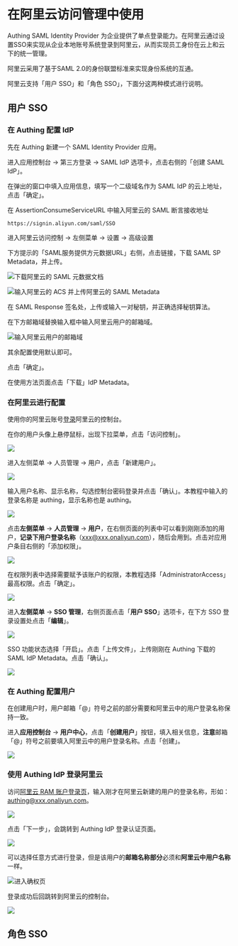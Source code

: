 # 在阿里云访问管理中使用

Authing SAML Identity Provider 为企业提供了单点登录能力。在阿里云通过设置SSO来实现从企业本地账号系统登录到阿里云，从而实现员工身份在云上和云下的统一管理。

阿里云采用了基于SAML 2.0的身份联盟标准来实现身份系统的互通。

阿里云支持「用户 SSO」和「角色 SSO」，下面分这两种模式进行说明。

## 用户 SSO

### 在 Authing 配置 IdP

先在 Authing 新建一个 SAML Identity Provider 应用。

进入应用控制台 -&gt; 第三方登录 -&gt; SAML IdP 选项卡，点击右侧的「创建 SAML IdP」。

在弹出的窗口中填入应用信息，填写一个二级域名作为 SAML IdP 的云上地址，点击「确定」。

在 AssertionConsumeServiceURL 中输入阿里云的 SAML 断言接收地址

`https://signin.aliyun.com/saml/SSO`

进入阿里云访问控制 -&gt; 左侧菜单 -&gt; 设置 -&gt; 高级设置

下方提示的「SAML服务提供方元数据URL」右侧，点击链接，下载 SAML SP Metadata，并上传。

![&#x4E0B;&#x8F7D;&#x963F;&#x91CC;&#x4E91;&#x7684; SAML &#x5143;&#x6570;&#x636E;&#x6587;&#x6863;](../../../.gitbook/assets/image%20%28589%29.png)

![&#x8F93;&#x5165;&#x963F;&#x91CC;&#x4E91;&#x7684; ACS &#x5E76;&#x4E0A;&#x4F20;&#x963F;&#x91CC;&#x4E91;&#x7684; SAML Metadata](../../../.gitbook/assets/image%20%28515%29.png)

在 SAML Response 签名处，上传或输入一对秘钥，并正确选择秘钥算法。

在下方邮箱域替换输入框中输入阿里云用户的邮箱域。

![&#x8F93;&#x5165;&#x963F;&#x91CC;&#x4E91;&#x7528;&#x6237;&#x7684;&#x90AE;&#x7BB1;&#x57DF;](../../../.gitbook/assets/image%20%28112%29.png)

其余配置使用默认即可。

点击「确定」。

在使用方法页面点击「下载」IdP Metadata。

### 在阿里云进行配置

使用你的阿里云账号[登录](https://aliyun.com)阿里云的控制台。

在你的用户头像上悬停鼠标，出现下拉菜单，点击「访问控制」。

![](../../../.gitbook/assets/image%20%28125%29.png)

进入左侧菜单 -&gt; 人员管理 -&gt; 用户，点击「新建用户」。

![](../../../.gitbook/assets/image%20%284%29.png)

输入用户名称、显示名称，勾选控制台密码登录并点击「确认」。本教程中输入的登录名称是 authing，显示名称也是 authing。

![](../../../.gitbook/assets/image%20%28159%29.png)

点击**左侧菜单** -&gt; **人员管理** -&gt; **用户**，在右侧页面的列表中可以看到刚刚添加的用户，**记录下用户登录名称**（xxx@xxx.onaliyun.com），随后会用到。点击对应用户条目右侧的「添加权限」。

![](../../../.gitbook/assets/image%20%28449%29.png)

在权限列表中选择需要赋予该账户的权限，本教程选择「AdministratorAccess」最高权限。点击「确定」。

![](../../../.gitbook/assets/image%20%2869%29.png)

进入**左侧菜单** -&gt; **SSO 管理**，右侧页面点击「**用户 SSO**」选项卡，在下方 SSO 登录设置处点击「**编辑**」。

![](../../../.gitbook/assets/image%20%28283%29.png)

SSO 功能状态选择「开启」。点击「上传文件」，上传刚刚在 Authing 下载的 SAML IdP Metadata。点击「确认」。

![](../../../.gitbook/assets/image%20%287%29.png)

### 在 Authing 配置用户

在创建用户时，用户邮箱「@」符号之前的部分需要和阿里云中的用户登录名称保持一致。

进入**应用控制台** -&gt; **用户中心**，点击「**创建用户**」按钮，填入相关信息，**注意**邮箱「@」符号之前要填入阿里云中的用户登录名称。点击「创建」。

![](../../../.gitbook/assets/image%20%28405%29.png)

### 使用 Authing IdP 登录阿里云

访问[阿里云 RAM 账户登录页](https://signin.aliyun.com)，输入刚才在阿里云新建的用户的登录名称，形如：authing@xxx.onaliyun.com。

![](../../../.gitbook/assets/image%20%28249%29.png)

点击「下一步」，会跳转到 Authing IdP 登录认证页面。

![](../../../.gitbook/assets/image%20%28521%29.png)

可以选择任意方式进行登录，但是该用户的**邮箱名称部分**必须和**阿里云中用户名称**一样。

![&#x8FDB;&#x5165;&#x786E;&#x6743;&#x9875;](../../../.gitbook/assets/image%20%28218%29.png)

登录成功后回跳转到阿里云的控制台。

![](../../../.gitbook/assets/image%20%28230%29.png)



## 角色 SSO


